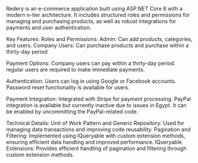 Redery is an e-commerce application  built using ASP.NET Core 8 with a modern n-tier architecture. It includes structured roles and permissions for managing and purchasing products, 
as well as robust integrations for payments and user authentication.

Key Features:
Roles and Permissions:
  Admin: Can add products, categories, and users.
  Company Users: Can purchase products and purchase within a thirty-day period

Payment Options:
  Company users can pay within a thirty-day period.
  regular users are required to make immediate payments.

Authentication:
  Users can log in using Google or Facebook accounts.
  Password reset functionality is available for users.

Payment Integration:
  Integrated with Stripe for payment processing.
  PayPal integration is available but currently inactive due to issues in Egypt. It can be enabled by uncommitting the PayPal-related code.

Technical Details:
  Unit of Work Pattern and Generic Repository: Used for managing data transactions and improving code reusability.
  Pagination and Filtering: Implemented using IQueryable with custom extension methods, ensuring efficient data handling and improved performance.
  IQueryable Extensions: Provides efficient handling of pagination and filtering through custom extension methods.

